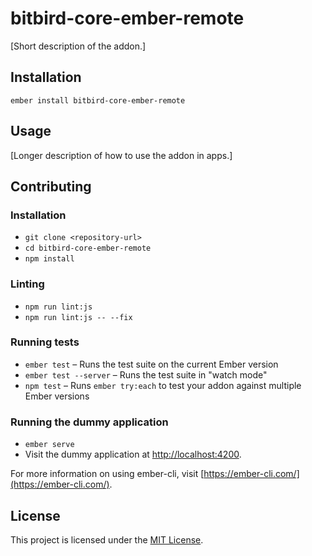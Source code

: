 bitbird-core-ember-remote
==============================================================================

[Short description of the addon.]

Installation
------------------------------------------------------------------------------

```
ember install bitbird-core-ember-remote
```


Usage
------------------------------------------------------------------------------

[Longer description of how to use the addon in apps.]


Contributing
------------------------------------------------------------------------------

### Installation

* `git clone <repository-url>`
* `cd bitbird-core-ember-remote`
* `npm install`

### Linting

* `npm run lint:js`
* `npm run lint:js -- --fix`

### Running tests

* `ember test` – Runs the test suite on the current Ember version
* `ember test --server` – Runs the test suite in "watch mode"
* `npm test` – Runs `ember try:each` to test your addon against multiple Ember versions

### Running the dummy application

* `ember serve`
* Visit the dummy application at [http://localhost:4200](http://localhost:4200).

For more information on using ember-cli, visit [https://ember-cli.com/](https://ember-cli.com/).

License
------------------------------------------------------------------------------

This project is licensed under the [MIT License](LICENSE.md).

